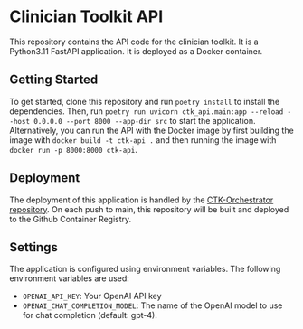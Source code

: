 # Clinician Toolkit API

This repository contains the API code for the clinician toolkit. It is a Python3.11 FastAPI application. It is deployed as a Docker container.

## Getting Started

To get started, clone this repository and run `poetry install` to install the dependencies. Then, run `poetry run uvicorn ctk_api.main:app --reload --host 0.0.0.0 --port 8000 --app-dir src` to start the application. Alternatively, you can run the API with the Docker image by first building the image with `docker build -t ctk-api .` and then running the image with `docker run -p 8000:8000 ctk-api`.

## Deployment

The deployment of this application is handled by the [CTK-Orchestrator repository](https://github.com/cmi-dair/ctk-orchestrator). On each push to main, this repository will be built and deployed to the Github Container Registry.

## Settings

The application is configured using environment variables. The following environment variables are used:

- `OPENAI_API_KEY`: Your OpenAI API key
- `OPENAI_CHAT_COMPLETION_MODEL`: The name of the OpenAI model to use for chat completion (default: gpt-4).
